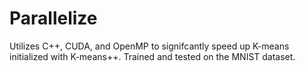 # Parallelize
Utilizes C++, CUDA, and OpenMP to signifcantly speed up K-means initialized with K-means++. Trained and tested on the MNIST dataset.
